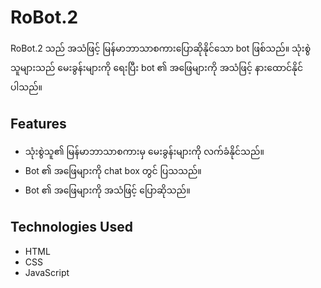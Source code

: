 # RoBot.2

RoBot.2 သည် အသံဖြင့် မြန်မာဘာသာစကားပြောဆိုနိုင်သော bot ဖြစ်သည်။ သုံးစွဲသူများသည် မေးခွန်းများကို ရေးပြီး bot ၏ အဖြေများကို အသံဖြင့် နားထောင်နိုင်ပါသည်။

## Features

- သုံးစွဲသူ၏ မြန်မာဘာသာစကားမှ မေးခွန်းများကို လက်ခံနိုင်သည်။
- Bot ၏ အဖြေများကို chat box တွင် ပြသသည်။
- Bot ၏ အဖြေများကို အသံဖြင့် ပြောဆိုသည်။

## Technologies Used

- HTML
- CSS
- JavaScript

